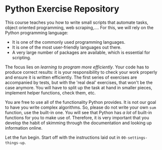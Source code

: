 # Python Exercise Repository

This course teaches you how to write small scripts that automate tasks, object oriented programming, web scraping,....
For this, we will rely on the Python programming language:

* It is one of the commonly used programming languages.
* It is one of the most user-friendly languages out there.
* A very large number of packages are available, which is essential for scripting.

The focus lies on *learning to program more efficiently*.
Your code has to produce correct results: it is your responsibility to check your work properly and ensure it is written efficiently.
The first series of exercises are accompanied by tests, but with the 'real deal' exercises, that won't be the case anymore.
You will have to split up the task at hand in smaller pieces, implement helper functions, check them, etc.

You are free to use all of the functionality Python provides.
It is not our goal to have you write complex algorithms.
So, please do not write your own `sum` function, use the built-in one.
You will see that Python has *a lot* of built-in functions for you to make use of.
Therefore, it is very important that you develop the habit of skimming through the documentation and looking up information online.

Let the fun begin.
Start off with the instructions laid out in `00-settings-things-up`.
